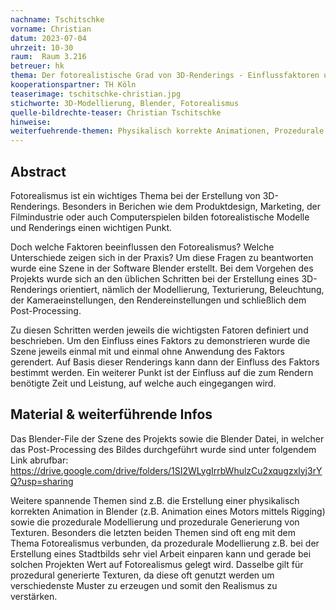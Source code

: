```yaml
---
nachname: Tschitschke
vorname: Christian
datum: 2023-07-04
uhrzeit: 10-30
raum:  Raum 3.216
betreuer: hk
thema: Der fotorealistische Grad von 3D-Renderings - Einflussfaktoren und deren Bedeutung
kooperationspartner: TH Köln
teaserimage: tschitschke-christian.jpg
stichworte: 3D-Modellierung, Blender, Fotorealismus 
quelle-bildrechte-teaser: Christian Tschitschke
hinweise:
weiterfuehrende-themen: Physikalisch korrekte Animationen, Prozedurale Modellierung, Prozedurale Generierung von Texturen
---
```


## Abstract

Fotorealismus ist ein wichtiges Thema bei der Erstellung von 3D-Renderings. Besonders in Berichen wie dem Produktdesign, Marketing, der Filmindustrie oder auch Computerspielen bilden fotorealistische Modelle und Renderings einen wichtigen Punkt.

Doch welche Faktoren beeinflussen den Fotorealismus? Welche Unterschiede zeigen sich in der Praxis? Um diese Fragen zu beantworten wurde eine Szene in der Software Blender erstellt. Bei dem Vorgehen des Projekts wurde sich an den üblichen Schritten bei der Erstellung eines 3D-Renderings orientiert, nämlich der Modellierung, Texturierung, Beleuchtung, der Kameraeinstellungen, den Rendereinstellungen und schließlich dem Post-Processing. 

Zu diesen Schritten werden jeweils die wichtigsten Fatoren definiert und beschrieben. Um den Einfluss eines Faktors zu demonstrieren wurde die Szene jeweils einmal mit und einmal ohne Anwendung des Faktors gerendert. Auf Basis dieser Renderings kann dann der Einfluss des Faktors bestimmt werden. Ein weiterer  Punkt ist der Einfluss auf die zum Rendern benötigte Zeit und Leistung, auf welche auch eingegangen wird.

## Material & weiterführende Infos

Das Blender-File der Szene des Projekts sowie die Blender Datei, in welcher das Post-Processing des Bildes durchgeführt wurde sind unter folgendem Link abrufbar:
https://drive.google.com/drive/folders/1SI2WLygIrrbWhulzCu2xqugzxlyj3rYQ?usp=sharing

Weitere spannende Themen sind z.B. die Erstellung einer physikalisch korrekten Animation in Blender (z.B. Animation eines Motors mittels Rigging) sowie die prozedurale Modellierung und prozedurale Generierung von Texturen. Besonders die letzten beiden Themen sind oft eng mit dem Thema Fotorealismus verbunden, da prozedurale Modellierung z.B. bei der Erstellung eines Stadtbilds sehr viel Arbeit einparen kann und gerade bei solchen Projekten Wert auf Fotorealismus gelegt wird. Dasselbe gilt für prozedural generierte Texturen, da diese oft genutzt werden um verschiedenste Muster zu erzeugen und somit den Realismus zu verstärken.